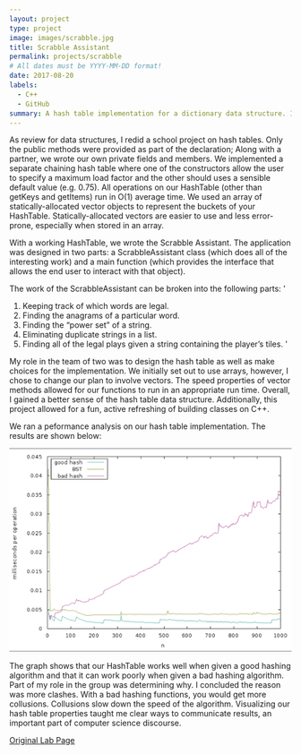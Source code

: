 ```yaml
---
layout: project
type: project
image: images/scrabble.jpg
title: Scrabble Assistant
permalink: projects/scrabble
# All dates must be YYYY-MM-DD format!
date: 2017-08-20
labels:
  - C++
  - GitHub
summary: A hash table implementation for a dictionary data structure. Implementation is then used to create a tool which assists in finding solutions to tiled word games (such as Scrabble). Provided is a written analysis of the performance of the hash table.
---
```


As review for data structures, I redid a school project on hash tables. Only the public methods were provided as part of the declaration; Along with a partner, we wrote our own private fields and members. We implemented a separate chaining hash table where one of the constructors allow the user to specify a maximum load factor and the other should uses a sensible default value (e.g. 0.75). All operations on our HashTable (other than getKeys and getItems) run in O(1) average time. We used an array of statically-allocated vector objects to represent the buckets of your HashTable. Statically-allocated vectors are easier to use and less error-prone, especially when stored in an array. 

With a working HashTable, we wrote the Scrabble Assistant. The  application was designed in two parts: a ScrabbleAssistant class (which does all of the interesting work) and a main function (which provides the interface that allows the end user to interact with that object).

The work of the ScrabbleAssistant can be broken into the following parts:
'
1. Keeping track of which words are legal.
2. Finding the anagrams of a particular word.
3. Finding the “power set” of a string.
4. Eliminating duplicate strings in a list.
5. Finding all of the legal plays given a string containing the player’s tiles.
'

My role in the team of two was to design the hash table as well as make choices for the implementation. We initially set out to use arrays, however, I chose to change our plan to involve vectors. The speed properties of vector methods allowed for our functions to run in an appropriate run time. Overall, I gained a better sense of the hash table data structure. Additionally, this project allowed for a fun, active refreshing of building classes on C++.

We ran a peformance analysis on our hash table implementation. The results are shown below:

<img class="ui image" src="../images/hash-performance.png">

The graph shows that our HashTable works well when given a good hashing algorithm and that it can work poorly when given a bad hashing algorithm. Part of my role in the group was determining why. I concluded the reason was more clashes. With a bad hashing functions, you would get more collusions. Collusions slow down the speed of the algorithm. Visualizing our hash table properties taught me clear ways to communicate results, an important part of computer science discourse.

<a href="https://www.cs.swarthmore.edu/~zpalmer/cs35/f16/labs/08/"><i class="large file text icon "></i>Original Lab Page</a>


